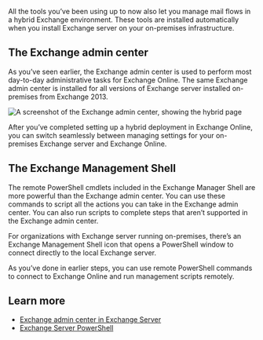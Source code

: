 All the tools you’ve been using up to now also let you manage mail flows in a hybrid Exchange environment. These tools are installed automatically when you install Exchange server on your on-premises infrastructure.  

## The Exchange admin center 

As you’ve seen earlier, the Exchange admin center is used to perform most day-to-day administrative tasks for Exchange Online. The same Exchange admin center is installed for all versions of Exchange server installed on-premises from Exchange 2013.  

![A screenshot of the Exchange admin center, showing the hybrid page](../media/3-enable-hybrid-exchange.png)

After you’ve completed setting up a hybrid deployment in Exchange Online, you can switch seamlessly between managing settings for your on-premises Exchange server and Exchange Online. 

## The Exchange Management Shell 

The remote PowerShell cmdlets included in the Exchange Manager Shell are more powerful than the Exchange admin center. You can use these commands to script all the actions you can take in the Exchange admin center. You can also run scripts to complete steps that aren’t supported in the Exchange admin center.  

For organizations with Exchange server running on-premises, there’s an Exchange Management Shell icon that opens a PowerShell window to connect directly to the local Exchange server. 

As you’ve done in earlier steps, you can use remote PowerShell commands to connect to Exchange Online and run management scripts remotely.  

## Learn more  
- [Exchange admin center in Exchange Server](https://docs.microsoft.com/exchange/architecture/client-access/exchange-admin-center?view=exchserver-2019&azure-portal=true) 
- [Exchange Server PowerShell](https://docs.microsoft.com/powershell/exchange/exchange-server/exchange-management-shell?view=exchange-ps&azure-portal=true) 